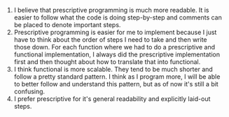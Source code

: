1. I believe that prescriptive programming is much more readable. It is easier
   to follow what the code is doing step-by-step and comments can be placed to
   denote important steps.
2. Prescriptive programming is easier for me to implement because I just have to
   think about the order of steps I need to take and then write those down. For
   each function where we had to do a prescriptive and functional
   implementation, I always did the prescriptive implementation first and then
   thought about how to translate that into functional.
3. I think functional is more scalable. They tend to be much shorter and follow
   a pretty standard pattern. I think as I program more, I will be able to
   better follow and understand this pattern, but as of now it's still a bit
   confusing.
4. I prefer prescriptive for it's general readability and explicitly laid-out
   steps.
